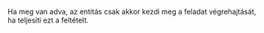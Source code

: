 Ha meg van adva, az entitás csak akkor kezdi meg a feladat végrehajtását, ha teljesíti ezt a feltételt.
